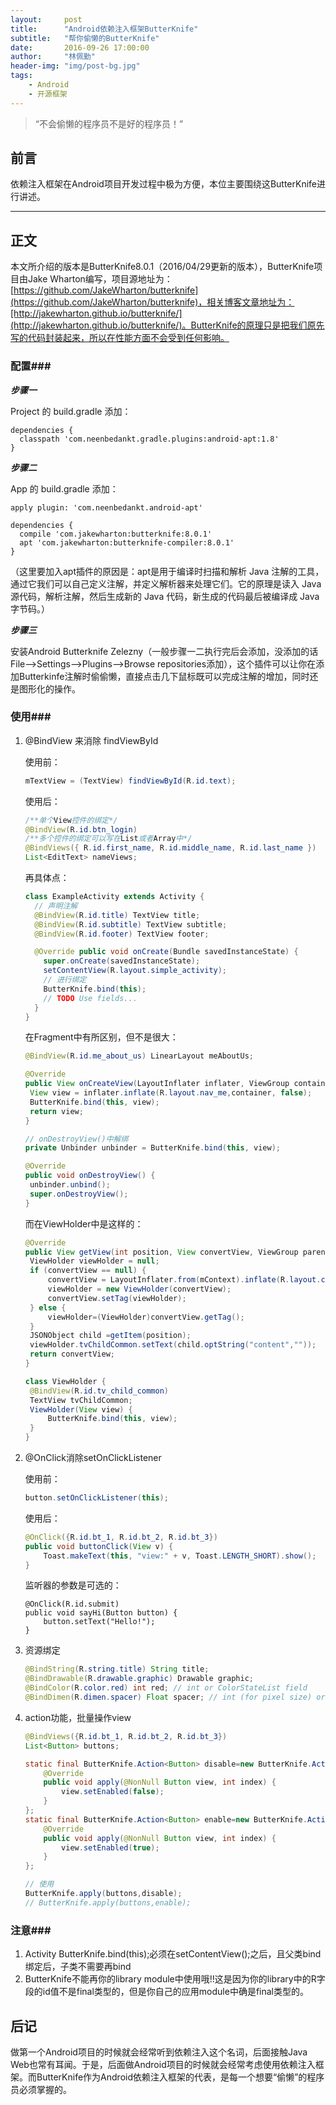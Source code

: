 ```yaml
---
layout:     post
title:      "Android依赖注入框架ButterKnife"
subtitle:   "帮你偷懒的ButterKnife"
date:       2016-09-26 17:00:00
author:     "林佩勤"
header-img: "img/post-bg.jpg"
tags:
    - Android
    - 开源框架
---
```


> “不会偷懒的程序员不是好的程序员！”
>


## 前言

依赖注入框架在Android项目开发过程中极为方便，本位主要围绕这ButterKnife进行讲述。

---

## 正文

本文所介绍的版本是ButterKnife8.0.1（2016/04/29更新的版本），ButterKnife项目由Jake Wharton编写，项目源地址为：[https://github.com/JakeWharton/butterknife](https://github.com/JakeWharton/butterknife)，相关博客文章地址为：[http://jakewharton.github.io/butterknife/](http://jakewharton.github.io/butterknife/)。ButterKnife的原理只是把我们原先写的代码封装起来，所以在性能方面不会受到任何影响。

### 配置###

***步骤一***

Project 的 build.gradle 添加：

```
dependencies {
  classpath 'com.neenbedankt.gradle.plugins:android-apt:1.8'
}
```

***步骤二***

App 的 build.gradle 添加：

```
apply plugin: 'com.neenbedankt.android-apt'

dependencies {
  compile 'com.jakewharton:butterknife:8.0.1'
  apt 'com.jakewharton:butterknife-compiler:8.0.1'
}
```

（这里要加入apt插件的原因是：apt是用于编译时扫描和解析 Java 注解的工具，通过它我们可以自己定义注解，并定义解析器来处理它们。它的原理是读入 Java 源代码，解析注解，然后生成新的 Java 代码，新生成的代码最后被编译成 Java 字节码。）

***步骤三***

安装Android Butterknife Zelezny（一般步骤一二执行完后会添加，没添加的话File-->Settings-->Plugins-->Browse repositories添加），这个插件可以让你在添加Butterkinfe注解时偷偷懒，直接点击几下鼠标既可以完成注解的增加，同时还是图形化的操作。

### 使用###

1. @BindView 来消除 findViewById

   使用前：

   ```java
   mTextView = (TextView) findViewById(R.id.text);
   ```

   使用后：

   ```java
   /**单个View控件的绑定*/
   @BindView(R.id.btn_login)
   /**多个控件的绑定可以写在List或者Array中*/
   @BindViews({ R.id.first_name, R.id.middle_name, R.id.last_name })
   List<EditText> nameViews;
   ```

   再具体点：

   ```java
   class ExampleActivity extends Activity {
     // 声明注解
     @BindView(R.id.title) TextView title;
     @BindView(R.id.subtitle) TextView subtitle;
     @BindView(R.id.footer) TextView footer;

     @Override public void onCreate(Bundle savedInstanceState) {
       super.onCreate(savedInstanceState);
       setContentView(R.layout.simple_activity);
       // 进行绑定
       ButterKnife.bind(this);
       // TODO Use fields...
     }
   }
   ```

   在Fragment中有所区别，但不是很大：

   ```java
   @BindView(R.id.me_about_us) LinearLayout meAboutUs;

   @Override
   public View onCreateView(LayoutInflater inflater, ViewGroup container, Bundle savedInstanceState) {
   	View view = inflater.inflate(R.layout.nav_me,container, false);
   	ButterKnife.bind(this, view);
   	return view;
   }

   // onDestroyView()中解绑
   private Unbinder unbinder = ButterKnife.bind(this, view);

   @Override
   public void onDestroyView() {
   	unbinder.unbind();
   	super.onDestroyView();
   }
   ```

   而在ViewHolder中是这样的：

   ```java
   @Override
   public View getView(int position, View convertView, ViewGroup parent) {
   	ViewHolder viewHolder = null;
   	if (convertView == null) {
   		convertView = LayoutInflater.from(mContext).inflate(R.layout.common_laguage_child_item, null);
   		viewHolder = new ViewHolder(convertView);
   		convertView.setTag(viewHolder);
   	} else {
   		viewHolder=(ViewHolder)convertView.getTag();
   	}
   	JSONObject child =getItem(position);
   	viewHolder.tvChildCommon.setText(child.optString("content",""));
   	return convertView;
   }

   class ViewHolder {
   	@BindView(R.id.tv_child_common)
   	TextView tvChildCommon;
   	ViewHolder(View view) {
   		ButterKnife.bind(this, view);
   	}
   }
   ```

2. @OnClick消除setOnClickListener

   使用前：

   ```java
   button.setOnClickListener(this);
   ```

   使用后：

   ```java
   @OnClick({R.id.bt_1, R.id.bt_2, R.id.bt_3})
   public void buttonClick(View v) {
       Toast.makeText(this, "view:" + v, Toast.LENGTH_SHORT).show();
   }
   ```

   监听器的参数是可选的：

   ```
   @OnClick(R.id.submit)
   public void sayHi(Button button) { 
       button.setText("Hello!");
   }
   ```

3. 资源绑定

   ```java
   @BindString(R.string.title) String title; 
   @BindDrawable(R.drawable.graphic) Drawable graphic; 
   @BindColor(R.color.red) int red; // int or ColorStateList field 
   @BindDimen(R.dimen.spacer) Float spacer; // int (for pixel size) or float (for exact value) field
   ```

4. action功能，批量操作view

   ```java
   @BindViews({R.id.bt_1, R.id.bt_2, R.id.bt_3})
   List<Button> buttons;

   static final ButterKnife.Action<Button> disable=new ButterKnife.Action<Button>() {
       @Override
       public void apply(@NonNull Button view, int index) {
           view.setEnabled(false);
       }
   };
   static final ButterKnife.Action<Button> enable=new ButterKnife.Action<Button>() {
       @Override
       public void apply(@NonNull Button view, int index) {
           view.setEnabled(true);
       }
   };

   // 使用
   ButterKnife.apply(buttons,disable);
   // ButterKnife.apply(buttons,enable);
   ```

### 注意###

1. Activity ButterKnife.bind(this);必须在setContentView();之后，且父类bind绑定后，子类不需要再bind
2. ButterKnife不能再你的library module中使用哦!!这是因为你的library中的R字段的id值不是final类型的，但是你自己的应用module中确是final类型的。


## 后记

做第一个Android项目的时候就会经常听到依赖注入这个名词，后面接触Java Web也常有耳闻。于是，后面做Android项目的时候就会经常考虑使用依赖注入框架。而ButterKnife作为Android依赖注入框架的代表，是每一个想要“偷懒”的程序员必须掌握的。
